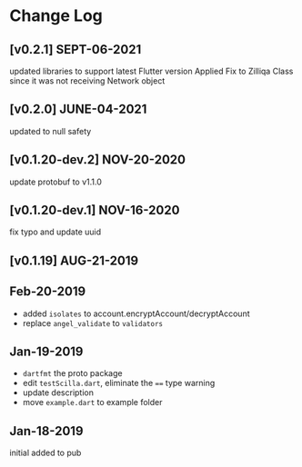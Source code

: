 # Change Log

## [v0.2.1] SEPT-06-2021
updated libraries to support latest Flutter version
Applied Fix to Zilliqa Class since it was not receiving Network object

## [v0.2.0] JUNE-04-2021
updated to null safety

## [v0.1.20-dev.2] NOV-20-2020
update protobuf to v1.1.0
## [v0.1.20-dev.1] NOV-16-2020
fix typo and update uuid
## [v0.1.19] AUG-21-2019



## Feb-20-2019

- added `isolates` to account.encryptAccount/decryptAccount
- replace `angel_validate` to `validators`

## Jan-19-2019

- `dartfmt` the proto package
- edit `testScilla.dart`, eliminate the `==` type warning
- update description
- move `example.dart` to example folder

## Jan-18-2019

initial added to pub
